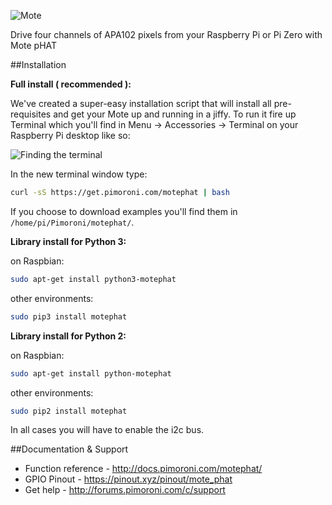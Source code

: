 ![Mote](mote-logo.png)

Drive four channels of APA102 pixels from your Raspberry Pi or Pi Zero with Mote pHAT

##Installation

**Full install ( recommended ):**

We've created a super-easy installation script that will install all pre-requisites and get your Mote up and running in a jiffy. To run it fire up Terminal which you'll find in Menu -> Accessories -> Terminal on your Raspberry Pi desktop like so:

![Finding the terminal](terminal.jpg)

In the new terminal window type:

```bash
curl -sS https://get.pimoroni.com/motephat | bash
```

If you choose to download examples you'll find them in `/home/pi/Pimoroni/motephat/`.

**Library install for Python 3:**

on Raspbian:

```bash
sudo apt-get install python3-motephat
```
other environments: 

```bash
sudo pip3 install motephat
```

**Library install for Python 2:**

on Raspbian:

```bash
sudo apt-get install python-motephat
```
other environments: 

```bash
sudo pip2 install motephat
```

In all cases you will have to enable the i2c bus.


##Documentation & Support

* Function reference - http://docs.pimoroni.com/motephat/
* GPIO Pinout - https://pinout.xyz/pinout/mote_phat
* Get help - http://forums.pimoroni.com/c/support
